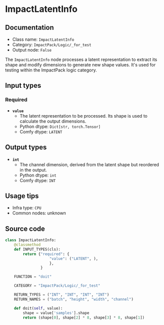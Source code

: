 # ImpactLatentInfo
## Documentation
- Class name: `ImpactLatentInfo`
- Category: `ImpactPack/Logic/_for_test`
- Output node: `False`

The `ImpactLatentInfo` node processes a latent representation to extract its shape and modify dimensions to generate new shape values. It's used for testing within the ImpactPack logic category.
## Input types
### Required
- **`value`**
    - The latent representation to be processed. Its shape is used to calculate the output dimensions.
    - Python dtype: `Dict[str, torch.Tensor]`
    - Comfy dtype: `LATENT`
## Output types
- **`int`**
    - The channel dimension, derived from the latent shape but reordered in the output.
    - Python dtype: `int`
    - Comfy dtype: `INT`
## Usage tips
- Infra type: `CPU`
- Common nodes: unknown


## Source code
```python
class ImpactLatentInfo:
    @classmethod
    def INPUT_TYPES(cls):
        return {"required": {
                    "value": ("LATENT", ),
                    },
                }

    FUNCTION = "doit"

    CATEGORY = "ImpactPack/Logic/_for_test"

    RETURN_TYPES = ("INT", "INT", "INT", "INT")
    RETURN_NAMES = ("batch", "height", "width", "channel")

    def doit(self, value):
        shape = value['samples'].shape
        return (shape[0], shape[2] * 8, shape[3] * 8, shape[1])

```
